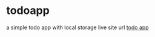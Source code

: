# todoapp
a simple todo app with local storage
live site url [todo app]('https://jonathan-todo.netlify.app/')
